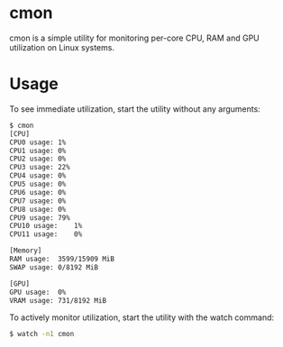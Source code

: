 # cmon
cmon is a simple utility for monitoring per-core CPU, RAM and GPU utilization on Linux systems.

# Usage
To see immediate utilization, start the utility without any arguments:
```sh
$ cmon
[CPU]
CPU0 usage:	1%
CPU1 usage:	0%
CPU2 usage:	0%
CPU3 usage:	22%
CPU4 usage:	0%
CPU5 usage:	0%
CPU6 usage:	0%
CPU7 usage:	0%
CPU8 usage:	0%
CPU9 usage:	79%
CPU10 usage:	1%
CPU11 usage:	0%

[Memory]
RAM usage:	3599/15909 MiB
SWAP usage:	0/8192 MiB

[GPU]
GPU usage:	0%
VRAM usage:	731/8192 MiB
```

To actively monitor utilization, start the utility with the watch command:
```sh
$ watch -n1 cmon
```
